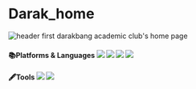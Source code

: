# Darak_home
![header](https://capsule-render.vercel.app/api?type=soft&color=auto&height=200&section=header&text=Darak%20Community-nl-dot%20com&fontSize=60)
first darakbang academic club's home page

<h4>📚Platforms & Languages  
<img src="https://img.shields.io/badge/springboot-6DB33F?style=flat&logo=springboot&logoColor=white"/>
<img src="https://img.shields.io/badge/Java-007396?style=flat&logo=java&logoColor=white"/>
<img src="https://img.shields.io/badge/react-61dafb?style=flat&logo=React&logoColor=white"/>
<img src="https://img.shields.io/badge/javascript-f7df1e?style=flat&logo=javascript&logoColor=white"/>  
<h4>🖋️Tools  
<img src="https://img.shields.io/badge/intellijidea-000000?style=flat&logo=intellijidea&logoColor=white"/>
<img src="https://img.shields.io/badge/visualstudiocode-007acc?style=flat&logo=visualstudiocode&logoColor=white"/>
